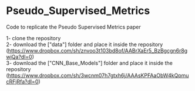 # Pseudo_Supervised_Metrics
Code to replicate the Pseudo Supervised Metrics paper

1- clone the repository <br />
2- download the ["data"] folder and place it inside the repository (https://www.dropbox.com/sh/znvoo3t103bd8of/AABrXaEr5_BzBgcgn6r8gwjQa?dl=0)<br />
3- download the ["CNN_Base_Models"] folder and place it inside the repository (https://www.dropbox.com/sh/3wcnm07h7gtxh6j/AAAsKPFAaObW4kQpmucRFjRfa?dl=0)<br />
